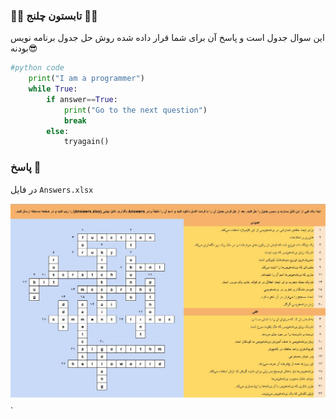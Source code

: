 ### 🍉🍉 تابستون چلنج 🍉🍉

این سوال جدول است و پاسخ آن برای شما قرار داده شده روش حل جدول برنامه نویس بودنه😎

```python
#python code
    print("I am a programmer")
    while True:
        if answer==True:
            print("Go to the next question")
            break
        else:
            tryagain()
```

### پاسخ 🍇
در فایل `Answers.xlsx`

![answer]( ./Screenshot%202023-09-23%20093759.jpg "click me").